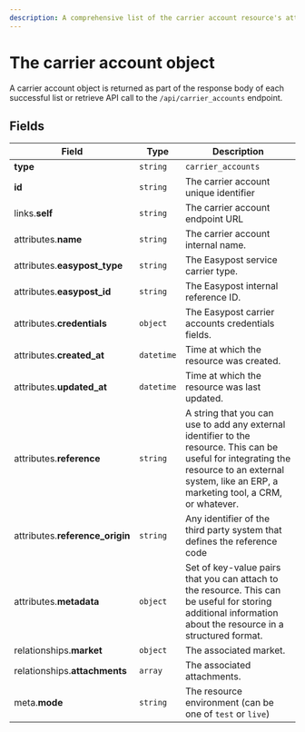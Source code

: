 ```yaml
---
description: A comprehensive list of the carrier account resource's attributes and relationships
---
```


# The carrier account object

A carrier account object is returned as part of the response body of each successful list or retrieve API call to the `/api/carrier_accounts` endpoint.

## Fields

| Field          | Type     | Description                                  |
| -------------- | -------- | -------------------------------------------- |
| **type**       | `string` | `carrier_accounts`                        |
| **id**         | `string` | The carrier account unique identifier  |
| links.**self** | `string` | The carrier account endpoint URL       |
| attributes.**name** | `string` | The carrier account internal name. |
| attributes.**easypost_type** | `string` | The Easypost service carrier type. |
| attributes.**easypost_id** | `string` | The Easypost internal reference ID. |
| attributes.**credentials** | `object` | The Easypost carrier accounts credentials fields. |
| attributes.**created_at** | `datetime` | Time at which the resource was created. |
| attributes.**updated_at** | `datetime` | Time at which the resource was last updated. |
| attributes.**reference** | `string` | A string that you can use to add any external identifier to the resource. This can be useful for integrating the resource to an external system, like an ERP, a marketing tool, a CRM, or whatever. |
| attributes.**reference_origin** | `string` | Any identifier of the third party system that defines the reference code |
| attributes.**metadata** | `object` | Set of key-value pairs that you can attach to the resource. This can be useful for storing additional information about the resource in a structured format. |
| relationships.**market** | `object` | The associated market. |
| relationships.**attachments** | `array` | The associated attachments. |
| meta.**mode** | `string` | The resource environment \(can be one of `test` or `live`\) |

